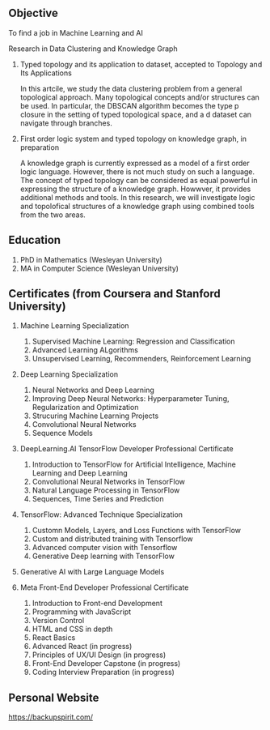 ## Objective
To find a job in Machine Learning and AI

Research in Data Clustering and Knowledge Graph
1. Typed topology and its application to dataset, accepted to Topology and Its Applications
   
   In this artcile, we study the data clustering problem from a general topological approach. Many topological concepts and/or structures can be used. In particular, the DBSCAN algorithm becomes the 
   type p closure in the setting of typed topological space, and a d dataset can navigate through branches.
   
2. First order logic system and typed topology on knowledge graph, in preparation

   A knowledge graph is currently expressed as a model of a first order logic language. However, there is not much study on such a language. The concept of typed topology can be considered as equal powerful in expressing the structure of a knowledge graph. Howwver, it provides additional methods and tools. In this research, we will investigate logic and topolofical structures of a knowledge graph using combined tools from the two areas.   
  
## Education
1. PhD in Mathematics (Wesleyan University)
2. MA in Computer Science (Wesleyan University)

## Certificates (from Coursera and Stanford University)
1. Machine Learning Specialization
    1. Supervised Machine Learning: Regression and Classification
    2. Advanced Learning ALgorithms
    3. Unsupervised Learning, Recommenders, Reinforcement Learning
       
2. Deep Learning Specialization
    1. Neural Networks and Deep Learning
    2. Improving Deep Neural Networks: Hyperparameter Tuning, Regularization and Optimization
    3. Strucuring Machine Learning Projects
    4. Convolutional Neural Networks
    5. Sequence Models
    
3. DeepLearning.AI TensorFlow Developer Professional Certificate
    1. Introduction to TensorFlow for Artificial Intelligence, Machine Learning and Deep Learning
    2. Convolutional Neural Networks in TensorFlow
    3. Natural Language Processing in TensorFlow
    4. Sequences, Time Series and Prediction
    
4. TensorFlow: Advanced Technique Specialization
    1. Customn Models, Layers, and Loss Functions with TensorFlow
    2. Custom and distributed training with Tensorflow
    3. Advanced computer vision with Tensorflow
    4. Generative Deep learning with TensorFlow

5. Generative AI with Large Language Models
       
6. Meta Front-End Developer Professional Certificate
    1. Introduction to Front-end Development
    2. Programming with JavaScript
    3. Version Control
    4. HTML and CSS in depth
    5. React Basics 
    6. Advanced React (in progress)
    7. Principles of UX/UI Design (in progress)
    8. Front-End Developer Capstone (in progress)
    9. Coding Interview Preparation (in progress)

  ## Personal Website
  https://backupspirit.com/
